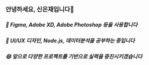 ### 안녕하세요, 신은재입니다👋

##### 🎨 Figma, Adobe XD, Adobe Photoshop 등을 사용합니다
##### 📝 UI/UX 디자인, Node.js, 데이터분석을 공부하는 중입니다
##### 😄 앞으로 다양한 프로젝트를 기반으로 실력을 증진시키겠습니다

<!--
[![Eunjae's GitHub stats](https://github-readme-stats.vercel.app/api?username=Eunjae2641)](https://github.com/anuraghazra/github-readme-stats
**Eunjae2641/Eunjae2641** is a ✨ _special_ ✨ repository because its `README.md` (this file) appears on your GitHub profile.

Here are some ideas to get you started:

- 🔭 I’m currently working on ...
- 🌱 I’m currently learning ...
- 👯 I’m looking to collaborate on ...
- 🤔 I’m looking for help with ...
- 💬 Ask me about ...
- 📫 How to reach me: ...
- 😄 Pronouns: ...
- ⚡ Fun fact: ...
-->
